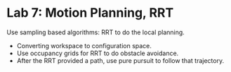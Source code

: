 # Lab 7: Motion Planning, RRT
Use sampling based algorithms: RRT to do the local planning.

- Converting workspace to configuration space.
- Use occupancy grids for RRT to do obstacle avoidance.
- After the RRT provided a path, use pure pursuit to follow that trajectory.
